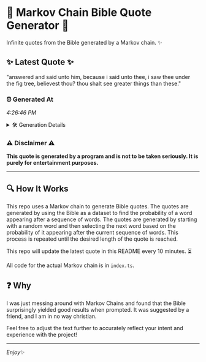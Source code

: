 # 📖 Markov Chain Bible Quote Generator 📖

Infinite quotes from the Bible generated by a Markov chain. ✨

## ✨ Latest Quote ✨
"answered and said unto him, because i said unto thee, i saw thee under the fig tree, believest thou? thou shalt see greater things than these."

### ⏰ Generated At
*4:26:46 PM*

<details>
    <summary>🛠️ Generation Details</summary>
    <p>
        <strong>🌱 Seed:</strong> answered<br>
        <strong>🔄 Iterations:</strong> 25<br>
        <strong>📜 Context History:</strong><br>[ answered ]: and<br>[ answered, and ]: said<br>[ answered, and, said ]: unto<br>[ answered, and, said, unto ]: him,<br>[ answered, and, said, unto, him, ]: because<br>[ answered, and, said, unto, him,, because ]: i<br>[ and, said, unto, him,, because, i ]: said<br>[ said, unto, him,, because, i, said ]: unto<br>[ unto, him,, because, i, said, unto ]: thee,<br>[ him,, because, i, said, unto, thee, ]: i<br>[ because, i, said, unto, thee,, i ]: saw<br>[ i, said, unto, thee,, i, saw ]: thee<br>[ said, unto, thee,, i, saw, thee ]: under<br>[ unto, thee,, i, saw, thee, under ]: the<br>[ thee,, i, saw, thee, under, the ]: fig<br>[ i, saw, thee, under, the, fig ]: tree,<br>[ saw, thee, under, the, fig, tree, ]: believest<br>[ thee, under, the, fig, tree,, believest ]: thou?<br>[ under, the, fig, tree,, believest, thou? ]: thou<br>[ the, fig, tree,, believest, thou?, thou ]: shalt<br>[ fig, tree,, believest, thou?, thou, shalt ]: see<br>[ tree,, believest, thou?, thou, shalt, see ]: greater<br>[ believest, thou?, thou, shalt, see, greater ]: things<br>[ thou?, thou, shalt, see, greater, things ]: than<br>[ thou, shalt, see, greater, things, than ]: these.<br>
    </p>
</details>

### ⚠️ Disclaimer ⚠️
**This quote is generated by a program and is not to be taken seriously. It is purely for entertainment purposes.**

---

## 🔍 How It Works

This repo uses a Markov chain to generate Bible quotes. The quotes are generated by using the Bible as a dataset to find the probability of a word appearing after a sequence of words. The quotes are generated by starting with a random word and then selecting the next word based on the probability of it appearing after the current sequence of words. This process is repeated until the desired length of the quote is reached.

This repo will update the latest quote in this README every 10 minutes. ⏳

All code for the actual Markov chain is in `index.ts`.

## ❓ Why

I was just messing around with Markov Chains and found that the Bible surprisingly yielded good results when prompted. 
It was suggested by a friend, and I am in no way christian.

Feel free to adjust the text further to accurately reflect your intent and experience with the project!

---

*Enjoy*✨
